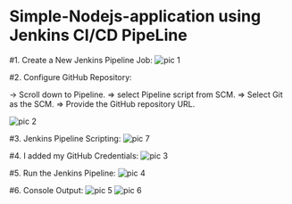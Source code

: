# Simple-Nodejs-application using Jenkins CI/CD PipeLine

#1. Create a New Jenkins Pipeline Job:
![pic 1](https://github.com/user-attachments/assets/dec55c3e-182f-4f6c-8d40-d39b70f3bfe0)

#2. Configure GitHub Repository:

-> Scroll down to Pipeline.
=> select Pipeline script from SCM.
=> Select Git as the SCM.
=> Provide the GitHub repository URL.

![pic 2](https://github.com/user-attachments/assets/3130a780-325e-49cb-8e65-5a4d7cec12ab)

#3. Jenkins Pipeline Scripting:
![pic 7](https://github.com/user-attachments/assets/da6fb0ec-a548-4762-8181-c04896a92700)


#4. I added my GitHub Credentials:
![pic 3](https://github.com/user-attachments/assets/41735758-1328-43ad-910c-d3bf0ca6f7fd)

#5. Run the Jenkins Pipeline: 
![pic 4](https://github.com/user-attachments/assets/62124092-c206-4e9b-8649-ca949cb25680)

#6. Console Output:
![pic 5](https://github.com/user-attachments/assets/9d13c7d1-bdfe-40b3-999d-147adb46f83a)
![pic 6](https://github.com/user-attachments/assets/47d389a7-471b-435f-ba26-c2eaf650b833)


